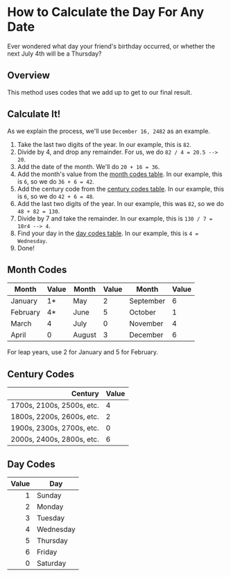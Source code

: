# How to Calculate the Day For Any Date
Ever wondered what day your friend's birthday occurred, or whether the next July 4th will be a Thursday?

## Overview
This method uses codes that we add up to get to our final result.

## Calculate It!
As we explain the process, we'll use `December 16, 2482` as an example.

 1. Take the last two digits of the year. In our example, this is `82`.
 2. Divide by 4, and drop any remainder. For us, we do `82 / 4 = 20.5 --> 20`.
 3. Add the date of the month. We'll do `20 + 16 = 36`.
 4. Add the month's value from the [month codes table](#month-codes). In our example, this is `6`, so we do `36 + 6 = 42`.
 5. Add the century code from the [century codes table](#century-codes). In our example, this is `6`, so we do `42 + 6 = 48`.
 6. Add the last two digits of the year. In our example, this was `82`, so we do `48 + 82 = 130`.
 7. Divide by 7 and take the remainder. In our example, this is `130 / 7 = 18r4 --> 4`.
 8. Find your day in the [day codes table](#day-codes). In our example, this is `4 = Wednesday`.
 9. Done!

## Month Codes

| Month    | Value | Month  | Value | Month     | Value |
|----------|-------|--------|-------|-----------|-------|
| January  | 1\*   | May    | 2     | September | 6     |
| February | 4\*   | June   | 5     | October   | 1     |
| March    | 4     | July   | 0     | November  | 4     |
| April    | 0     | August | 3     | December  | 6     |

For leap years, use 2 for January and 5 for February.

## Century Codes

|                   Century | Value |
|--------------------------:|-------|
| 1700s, 2100s, 2500s, etc. | 4     |
| 1800s, 2200s, 2600s, etc. | 2     |
| 1900s, 2300s, 2700s, etc. | 0     |
| 2000s, 2400s, 2800s, etc. | 6     |

## Day Codes

| Value | Day       |
|------:|-----------|
|     1 | Sunday    |
|     2 | Monday    |
|     3 | Tuesday   |
|     4 | Wednesday |
|     5 | Thursday  |
|     6 | Friday    |
|     0 | Saturday  |
